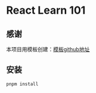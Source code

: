 # React Learn 101

## 感谢

本项目用模板创建：[模板github地址](https://github.com/joaopaulomoraes/reactjs-vite-tailwindcss-boilerplate)

## 安装

```bash
pnpm install
```
